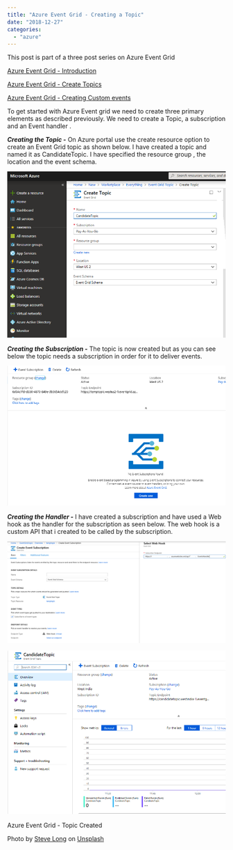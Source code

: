 ```yaml
---
title: "Azure Event Grid - Creating a Topic"
date: "2018-12-27"
categories: 
  - "azure"
---
```


This post is part of a three post series on Azure Event Grid

[Azure Event Grid - Introduction](https://pradeepl.com/azure/azureeventgrid-introduction)

[Azure Event Grid - Create Topics](https://pradeepl.com/azure/azureeventgrid-createtopic)

[Azure Event Grid - Creating Custom events](https://pradeepl.com/azure/azureeventgrid-createcustomevents)

To get started with Azure Event grid we need to create three primary elements as described previously. We need to create a Topic, a subscription and an Event handler .

**_Creating the Topic -_** On Azure portal use the create resource option to create an Event Grid topic as shown below. I have created a topic and named it as CandidateTopic. I have specified the resource group , the location and the event schema.

![Event Grid - Creating a topic](images/Topic-creating.png)

**_Creating the Subscription -_** The topic is now created but as you can see below the topic needs a subscription in order for it to deliver events.

![Azure Event Grid - Topic Created - No Endpoint](images/Topic-Created-No-Endpoint.png)

**_Creating the Handler -_** I have created a subscription and have used a Web hook as the handler for the subscription as seen below. The web hook is a custom API that i created to be called by the subscription.

![](images/Create-Subscription-1-1024x475.png)

![Azure Event Grid - Topic Created](images/TopicCreated.png)

Azure Event Grid - Topic Created

Photo by [Steve Long](https://unsplash.com/photos/xRSSxi2OK5I?utm_source=unsplash&utm_medium=referral&utm_content=creditCopyText) on [Unsplash](https://unsplash.com/search/photos/road-sign?utm_source=unsplash&utm_medium=referral&utm_content=creditCopyText)
